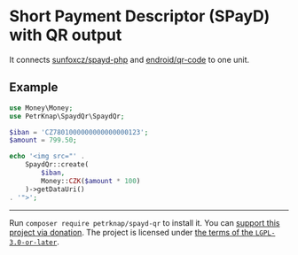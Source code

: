 # Short Payment Descriptor (SPayD) with QR output

It connects [sunfoxcz/spayd-php] and [endroid/qr-code] to one unit.

## Example

```php
use Money\Money;
use PetrKnap\SpaydQr\SpaydQr;

$iban = 'CZ7801000000000000000123';
$amount = 799.50;

echo '<img src="' .
    SpaydQr::create(
        $iban,
        Money::CZK($amount * 100)
    )->getDataUri()
. '">';
```



[sunfoxcz/spayd-php]:https://github.com/sunfoxcz/spayd-php
[endroid/qr-code]:https://github.com/endroid/qr-code

---

Run `composer require petrknap/spayd-qr` to install it.
You can [support this project via donation](https://petrknap.github.io/donate.html).
The project is licensed under [the terms of the `LGPL-3.0-or-later`](./COPYING.LESSER).
